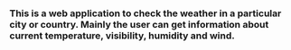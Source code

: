 ### This is a web application to check the weather in a particular city or country. Mainly the user can get information about current temperature, visibility, humidity and wind.
